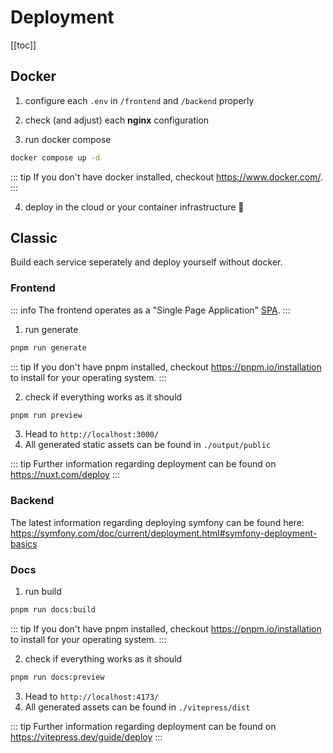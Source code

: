# Deployment

[[toc]]

## Docker

1. configure each `.env` in `/frontend` and `/backend` properly

2. check (and adjust) each **nginx** configuration

3. run docker compose

```bash
docker compose up -d
```

::: tip
If you don't have docker installed, checkout https://www.docker.com/.
:::

4. deploy in the cloud or your container infrastructure :tada:

## Classic

Build each service seperately and deploy yourself without docker.

### Frontend

::: info
The frontend operates as a "Single Page
Application" [SPA](https://nuxt.com/docs/guide/concepts/rendering#client-side-rendering).
:::

1. run generate

```bash
pnpm run generate
```

::: tip
If you don't have pnpm installed, checkout https://pnpm.io/installation to install for your operating system.
:::

2. check if everything works as it should

```bash
pnpm run preview
```

3. Head to `http://localhost:3000/`
4. All generated static assets can be found in `./output/public`

::: tip
Further information regarding deployment can be found on https://nuxt.com/deploy
:::

### Backend

The latest information regarding deploying symfony can be found
here: https://symfony.com/doc/current/deployment.html#symfony-deployment-basics

### Docs

1. run build

```bash
pnpm run docs:build
```

::: tip
If you don't have pnpm installed, checkout https://pnpm.io/installation to install for your operating system.
:::

2. check if everything works as it should

```bash
pnpm run docs:preview
```

3. Head to `http://localhost:4173/`
4. All generated assets can be found in `./vitepress/dist`

::: tip
Further information regarding deployment can be found on https://vitepress.dev/guide/deploy
:::
